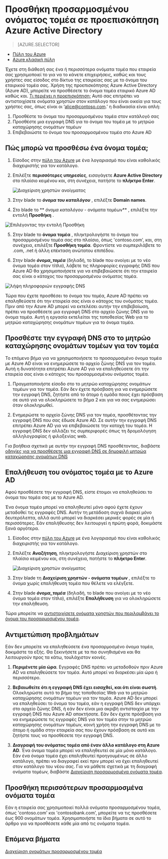 <properties
    pageTitle="Προσθέστε το προσαρμοσμένο όνομα τομέα για το Azure Active Directory preview | Microsoft Azure"
    description="Πώς μπορείτε να προσθέσετε ονόματα τομέα της εταιρείας σας για να Azure Active Directory και πώς να επαληθεύσει το όνομα του τομέα σας."
    services="active-directory"
    documentationCenter=""
    authors="jeffsta"
    manager="femila"
    editor=""/>

<tags
    ms.service="active-directory"
    ms.workload="identity"
    ms.tgt_pltfrm="na"
    ms.devlang="na"
    ms.topic="article"
    ms.date="10/17/2016"
    ms.author="curtand"/>

# <a name="add-a-custom-domain-name-to-azure-active-directory-preview"></a>Προσθήκη προσαρμοσμένου ονόματος τομέα σε προεπισκόπηση Azure Active Directory

> [AZURE.SELECTOR]
- [Πύλη του Azure](active-directory-domains-add-azure-portal.md)
- [Azure κλασική πύλη](active-directory-add-domain.md)

Έχετε στη διάθεσή σας ένα ή περισσότερα ονόματα τομέα που εταιρεία σας χρησιμοποιεί το για να το κάνετε επιχειρήσεις, καθώς και τους χρήστες σας είσοδος στο δίκτυο της εταιρείας σας με το όνομα του εταιρικού τομέα σας. Χρήση της προεπισκόπησης Azure Active Directory (Azure AD), μπορείτε να προσθέσετε το όνομα τομέα εταιρικό Azure AD καθώς και. [Τι περιέχει η προεπισκόπηση;](active-directory-preview-explainer.md) Αυτό σας επιτρέπει να αντιστοιχίσετε ονόματα χρηστών στον κατάλογο που είναι οικεία για τους χρήστες σας, όπως είναι οι ‘alice@contoso.com.’ η διαδικασία είναι απλή:

1. Προσθέστε το όνομα του προσαρμοσμένου τομέα στον κατάλογό σας
2. Προσθέστε μια εγγραφή DNS για το όνομα του τομέα με το μητρώο καταχώρησης ονομάτων τομέων
3. Επιβεβαιώστε το όνομα του προσαρμοσμένου τομέα στο Azure AD

## <a name="how-do-i-add-a-domain-name"></a>Πώς μπορώ να προσθέσω ένα όνομα τομέα;

1.  Είσοδος στην [πύλη του Azure](https://portal.azure.com) με ένα λογαριασμό που είναι καθολικός διαχειριστής για τον κατάλογο.

2.  Επιλέξτε **περισσότερες υπηρεσίες**, εισαγάγετε **Azure Active Directory** στο πλαίσιο κειμένου και, στη συνέχεια, πατήστε το **πλήκτρο Enter**.

    ![Διαχείριση χρηστών ανοίγματος](./media/active-directory-domains-add-azure-portal/user-management.png)

3. Στην blade το ***όνομα του καταλόγου*** , επιλέξτε **Domain names**.

4. Στο blade το ** *όνομα καταλόγου* - ονόματα τομέων** , επιλέξτε την εντολή **Προσθήκη** .

  ![Επιλέγοντας την εντολή Προσθήκη](./media/active-directory-domains-add-azure-portal/add-command.png)

5. Στην blade το **όνομα τομέα** , πληκτρολογήστε το όνομα του προσαρμοσμένου τομέα σας στο πλαίσιο, όπως 'contoso.com', και, στη συνέχεια, επιλέξτε **Προσθήκη τομέα**. Φροντίστε να συμπεριλάβετε το .com, .net ή άλλη επέκταση ανώτατου επιπέδου.

6. Στην blade ***όνομα_τομέα*** (δηλαδή, το blade που ανοίγει με το νέο όνομα τομέα στον τίτλο), λάβετε τις πληροφορίες εγγραφής DNS που Azure AD θα χρησιμοποιήσετε για να επιβεβαιώσετε ότι την εταιρεία σας είναι ο κάτοχος του προσαρμοσμένου ονόματος τομέα.

  ![λήψη πληροφοριών εγγραφής DNS](./media/active-directory-domains-add-azure-portal/get-dns-info.png)

Τώρα που έχετε προσθέσει το όνομα του τομέα, Azure AD πρέπει να επαληθεύσετε ότι την εταιρεία σας είναι ο κάτοχος του ονόματος τομέα. Πριν από την Azure AD μπορεί να εκτελέσει αυτήν την επιβεβαίωση, πρέπει να προσθέσετε μια εγγραφή DNS στο αρχείο ζώνης DNS για το όνομα τομέα. Αυτή η εργασία εκτελείται της τοποθεσίας Web για το μητρώο καταχώρησης ονομάτων τομέων για το όνομα τομέα.

## <a name="add-the-dns-entry-at-the-domain-name-registrar-for-the-domain"></a>Προσθέστε την εγγραφή DNS στο το μητρώο καταχώρησης ονομάτων τομέων για τον τομέα

Το επόμενο βήμα για να χρησιμοποιήσετε το προσαρμοσμένο όνομα τομέα με Azure AD είναι να ενημερώσετε το αρχείο ζώνης DNS για τον τομέα. Αυτή η δυνατότητα επιτρέπει Azure AD για να επαληθεύσετε ότι την εταιρεία σας είναι ο κάτοχος του προσαρμοσμένου ονόματος τομέα.

1.  Πραγματοποιήστε είσοδο στο το μητρώο καταχώρησης ονομάτων τομέων για τον τομέα. Εάν δεν έχετε πρόσβαση για να ενημερώσετε την εγγραφή DNS, ζητήστε από το άτομο ή ομάδα ποιος έχει πρόσβαση σε αυτό για να ολοκληρώσετε το βήμα 2 και για να σας ενημερώσει όταν ολοκληρωθεί.

2.  Ενημερώστε το αρχείο ζώνης DNS για τον τομέα, προσθέτοντας την εγγραφή DNS που σας έδωσε Azure AD. Σε αυτήν την εγγραφή DNS επιτρέπει Azure AD για να επιβεβαιώσετε την κατοχή του τομέα. Η εγγραφή DNS δεν αλλάζει τις συμπεριφορές όπως τη δρομολόγηση αλληλογραφίας ή φιλοξενίας web.

Για βοήθεια σχετικά με αυτήν την εγγραφή DNS προσθέτοντας, διαβάστε [οδηγίες για να προσθέσετε μια εγγραφή DNS σε δημοφιλή μητρώα καταχώρησης ονομάτων DNS](https://support.office.com/article/Create-DNS-records-for-Office-365-when-you-manage-your-DNS-records-b0f3fdca-8a80-4e8e-9ef3-61e8a2a9ab23/)

## <a name="verify-the-domain-name-with-azure-ad"></a>Επαλήθευση του ονόματος τομέα με το Azure AD

Αφού προσθέσετε την εγγραφή DNS, είστε έτοιμοι να επαληθεύσει το όνομα του τομέα σας με το Azure AD.

Ένα όνομα τομέα μπορεί να επαληθευτεί μόνο αφού έχετε έχουν μεταδοθεί τις εγγραφές DNS. Αυτήν τη μετάδοση συχνά διαρκεί μόνο δευτερόλεπτα, αλλά αυτό μπορεί να διαρκέσει μερικές φορές σε μία ή περισσότερες. Εάν επαλήθευσης δεν λειτουργεί η πρώτη φορά, δοκιμάστε ξανά αργότερα.

1.  Είσοδος στην [πύλη του Azure](https://portal.azure.com) με ένα λογαριασμό που είναι καθολικός διαχειριστής για τον κατάλογο.

2.  Επιλέξτε **Αναζήτηση**, πληκτρολογήστε Διαχείριση χρηστών στο πλαίσιο κειμένου και, στη συνέχεια, πατήστε το **πλήκτρο Enter**.

    ![Διαχείριση χρηστών ανοίγματος](./media/active-directory-domains-add-azure-portal/user-management.png)

3. Στην blade τη **Διαχείριση χρηστών - ονόματα τομέων** , επιλέξτε το όνομα χωρίς επαλήθευση τομέα που θέλετε να ελέγξετε.

4. Στην blade ***όνομα_τομέα*** (δηλαδή, το blade που ανοίγει με το νέο όνομα τομέα στον τίτλο), επιλέξτε **Επαλήθευση** για να ολοκληρώσετε την επαλήθευση.

Τώρα μπορείτε να [αντιστοιχίσετε ονόματα χρηστών που περιλαμβάνει το όνομα του προσαρμοσμένου τομέα](active-directory-users-create-azure-portal.md).

## <a name="troubleshooting"></a>Αντιμετώπιση προβλημάτων

Εάν δεν μπορείτε να επαληθεύσετε ένα προσαρμοσμένο όνομα τομέα, δοκιμάστε τα εξής. Θα ξεκινήσετε με τα πιο συνηθισμένα και θα λειτουργούν προς τα κάτω, τουλάχιστον κοινές.

1.  **Περιμένετε μία ώρα**. Εγγραφές DNS πρέπει να μεταδοθούν πριν Azure AD να επαληθεύσετε τον τομέα. Αυτό μπορεί να διαρκέσει μία ώρα ή περισσότερο.

2.  **Βεβαιωθείτε ότι η εγγραφή DNS έχει εισαχθεί, και ότι είναι σωστή**. Ολοκληρώστε αυτό το βήμα της τοποθεσίας Web για το μητρώο καταχώρησης ονομάτων τομέων για τον τομέα. Azure AD δεν μπορεί να επαληθεύσει το όνομα του τομέα, εάν η εγγραφή DNS δεν υπάρχει στο αρχείο ζώνης DNS, ή εάν δεν είναι μια ακριβή αντιστοιχία με την εγγραφή DNS που Azure AD αποκτήσατε. Εάν δεν έχετε πρόσβαση για να ενημερώσετε τις εγγραφές DNS για τον τομέα στην το μητρώο καταχώρησης ονομάτων τομέων, κοινή χρήση την εγγραφή DNS με το άτομο ή ομάδα στην εταιρεία σας που έχουν πρόσβαση σε αυτό και ζητήστε τους να προσθέσετε την εγγραφή DNS.

3.  **Διαγραφή του ονόματος τομέα από έναν άλλο κατάλογο στη Azure AD**. Ένα όνομα τομέα μπορεί να επαληθευτεί σε μία μόνο κατάλογο. Εάν ένα όνομα τομέα έχει επαληθευτεί προηγουμένως σε άλλο κατάλογο, πρέπει να διαγραφεί εκεί πριν μπορεί να έχει επαληθευτεί στον κατάλογο του νέου σας. Για να μάθετε σχετικά με τη διαγραφή ονόματα τομέων, διαβάστε [Διαχείριση προσαρμοσμένα ονόματα τομέα](active-directory-domains-manage-azure-portal.md).    

## <a name="add-more-custom-domain-names"></a>Προσθήκη περισσότερων προσαρμοσμένα ονόματα τομέα

Εάν η εταιρεία σας χρησιμοποιεί πολλά ονόματα προσαρμοσμένου τομέα, όπως 'contoso.com' και 'contosobank.com', μπορείτε να τις προσθέσετε έως 900 ονομάτων τομέα. Χρησιμοποιήστε τα ίδια βήματα σε αυτό το άρθρο για να προσθέσετε κάθε μία από τις ονόματα τομέα.

## <a name="next-steps"></a>Επόμενα βήματα

[Διαχείριση ονομάτων προσαρμοσμένου τομέα](active-directory-domains-manage-azure-portal.md)
